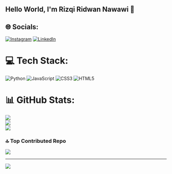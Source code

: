 ## Hello World, I'm Rizqi Ridwan Nawawi 👋

## 🌐 Socials:
[![Instagram](https://img.shields.io/badge/Instagram-%23E4405F.svg?logo=Instagram&logoColor=white)](https://instagram.com/rizqirdwn) [![LinkedIn](https://img.shields.io/badge/LinkedIn-%230077B5.svg?logo=linkedin&logoColor=white)](https://linkedin.com/in/rizqiridwannawawi) 

# 💻 Tech Stack:
![Python](https://img.shields.io/badge/python-3670A0?style=for-the-badge&logo=python&logoColor=ffdd54) ![JavaScript](https://img.shields.io/badge/javascript-%23323330.svg?style=for-the-badge&logo=javascript&logoColor=%23F7DF1E) ![CSS3](https://img.shields.io/badge/css3-%231572B6.svg?style=for-the-badge&logo=css3&logoColor=white) ![HTML5](https://img.shields.io/badge/html5-%23E34F26.svg?style=for-the-badge&logo=html5&logoColor=white)
# 📊 GitHub Stats:
![](https://github-readme-stats.vercel.app/api?username=RizwanNawawi&theme=dark&hide_border=false&include_all_commits=false&count_private=false)<br/>
![](https://nirzak-streak-stats.vercel.app/?user=RizwanNawawi&theme=dark&hide_border=false)<br/>
![](https://github-readme-stats.vercel.app/api/top-langs/?username=RizwanNawawi&theme=dark&hide_border=false&include_all_commits=false&count_private=false&layout=compact)

### 🔝 Top Contributed Repo
![](https://github-contributor-stats.vercel.app/api?username=RizwanNawawi&limit=5&theme=dark&combine_all_yearly_contributions=true)

---
[![](https://visitcount.itsvg.in/api?id=RizwanNawawi&icon=0&color=0)](https://visitcount.itsvg.in)

<!-- Proudly created with GPRM ( https://gprm.itsvg.in ) -->
<!--
**RizwanNawawi/RizwanNawawi** is a ✨ _special_ ✨ repository because its `README.md` (this file) appears on your GitHub profile.

Here are some ideas to get you started:

- 🔭 I’m currently working on ...
- 🌱 I’m currently learning ...
- 👯 I’m looking to collaborate on ...
- 🤔 I’m looking for help with ...
- 💬 Ask me about ...
- 📫 How to reach me: ...
- 😄 Pronouns: ...
- ⚡ Fun fact: ...
-->
